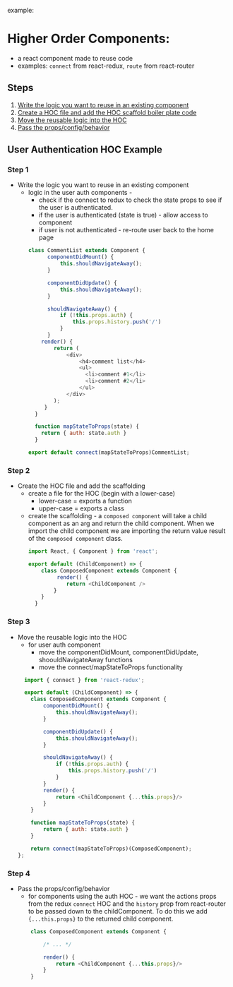 example: 

# Higher Order Components:
- a react component made to reuse code
- examples: `connect` from react-redux, `route` from react-router

## Steps
1. [Write the logic you want to reuse in an existing component](#step-1)
2. [Create a HOC file and add the HOC scaffold boiler plate code](#step-2)
3. [Move the reusable logic into the HOC](#step-3)
4. [Pass the props/config/behavior](#step-4)

## User Authentication HOC Example
### Step 1
- Write the logic you want to reuse in an existing component 
  - logic in the user auth components -
    - check if the connect to redux to check the state props to see if the user is authenticated.  
    - if the user is authenticated (state is true) - allow access to component
    - if user is not authenticated - re-route user back to the home page
    ```javascript
    class CommentList extends Component {
          componentDidMount() {
              this.shouldNavigateAway();
          }

          componentDidUpdate() {
              this.shouldNavigateAway();
          }

          shouldNavigateAway() {
              if (!this.props.auth) {
                  this.props.history.push('/')
              } 
          }
        render() {
            return (
                <div>
                    <h4>comment list</h4>
                    <ul>
                      <li>comment #1</li>
                      <li>comment #2</li>
                    </ul> 
                </div>
            );
         }
      }

      function mapStateToProps(state) {
        return { auth: state.auth }
      }

    export default connect(mapStateToProps)CommentList;
    ```
### Step 2
- Create the HOC file and add the scaffolding
  - create a file for the HOC (begin with a lower-case)
    - lower-case = exports a function
    - upper-case = exports a class
  - create the scaffolding - a `composed component` will take a child component as an arg and return the child component.  When we import the child component we are importing the return value result of the `composed component` class.
    ```javascript
    import React, { Component } from 'react';

    export default (ChildComponent) => {
        class ComposedComponent extends Component {
             render() {
                return <ChildComponent />
            }
        }
      }
    ```
### Step 3
- Move the reusable logic into the HOC
  - for user auth component 
    - move the componentDidMount, componentDidUpdate, shoouldNavigateAway functions
    - move the connect/mapStateToProps functionality  
  ```javascript
    import { connect } from 'react-redux';

    export default (ChildComponent) => {
      class ComposedComponent extends Component {
          componentDidMount() {
              this.shouldNavigateAway();
          }

          componentDidUpdate() {
              this.shouldNavigateAway();
          }

          shouldNavigateAway() {
              if (!this.props.auth) {
                  this.props.history.push('/')
              } 
          }
          render() {
              return <ChildComponent {...this.props}/>
          }
      }

      function mapStateToProps(state) {
          return { auth: state.auth }
      }

      return connect(mapStateToProps)(ComposedComponent);
  };
  ```
### Step 4
- Pass the props/config/behavior 
  - for components using the auth HOC - we want the actions props from the redux `connect` HOC and the `history` prop from react-router to be passed down to the childComponent.  To do this we add `{...this.props}` to the returned child component.
  ```javascript
      class ComposedComponent extends Component {

          /* ... */

          render() {
              return <ChildComponent {...this.props}/>
          }
      }
  ```

